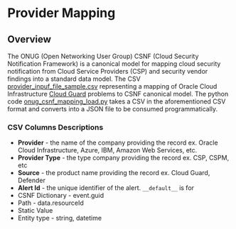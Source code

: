 # Provider Mapping 
## Overview
The ONUG (Open Networking User Group) CSNF (Cloud Security Notification Framework) is a canonical model for mapping cloud security notification from Cloud Service Providers (CSP) and security vendor findings into a standard data model.  The CSV [provider_inpuf_file_sample.csv](provider_inpuf_file_sample.csv) representing a mapping of Oracle Cloud Infrastructure [Cloud Guard](https://docs.oracle.com/en-us/iaas/cloud-guard/using/cg-concepts.htm) problems to CSNF canonical model.  The python code [onug_csnf_mapping_load.py](onug_csnf_mapping_load.py) takes a CSV in the aforementioned CSV format and converts into a JSON file to be consumed programmatically.  

### CSV Columns Descriptions
- **Provider** - the name of the company providing the record ex. Oracle Cloud Infrastructure, Azure, IBM, Amazon Web Services, etc. 
- **Provider Type** - the type company providing the record ex. CSP, CSPM, etc
- **Source** - the product name providing the record ex. Cloud Guard, Defender
- **Alert Id** - the unique identifier of the alert.  `__default__` is for 
- CSNF Dictionary - event.guid
- Path - data.resourceId
- Static Value
- Entity type - string, datetime 